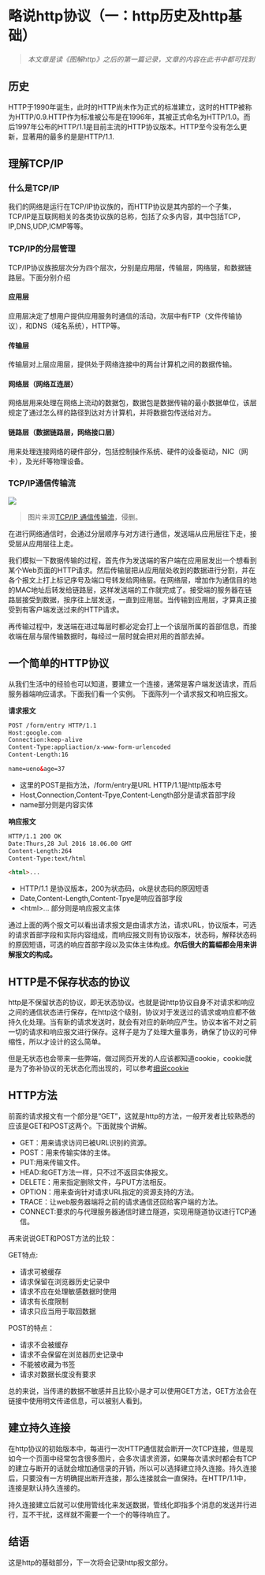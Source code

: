 # 略说http协议（一：http历史及http基础）
> *本文章是读《图解http》之后的第一篇记录，文章的内容在此书中都可找到*

## 历史
HTTP于1990年诞生，此时的HTTP尚未作为正式的标准建立，这时的HTTP被称为HTTP/0.9.HTTP作为标准被公布是在1996年，其被正式命名为HTTP/1.0。而后1997年公布的HTTP/1.1是目前主流的HTTP协议版本。HTTP至今没有怎么更新，显著用的最多的是是HTTP/1.1.
## 理解TCP/IP
### 什么是TCP/IP
我们的网络是运行在TCP/IP协议族的，而HTTP协议是其内部的一个子集，TCP/IP是互联网相关的各类协议族的总称，包括了众多内容，其中包括TCP，IP,DNS,UDP,ICMP等等。
### TCP/IP的分层管理
TCP/IP协议族按层次分为四个层次，分别是应用层，传输层，网络层，和数据链路层。下面分别介绍
#### 应用层
应用层决定了想用户提供应用服务时通信的活动，次层中有FTP（文件传输协议），和DNS（域名系统），HTTP等。
#### 传输层
传输层对上层应用层，提供处于网络连接中的两台计算机之间的数据传输。
#### 网络层（网络互连层）
网络层用来处理在网络上流动的数据包，数据包是数据传输的最小数据单位，该层规定了通过怎么样的路径到达对方计算机，并将数据包传送给对方。
#### 链路层（数据链路层，网络接口层）
用来处理连接网络的硬件部分，包括控制操作系统、硬件的设备驱动，NIC（网卡），及光纤等物理设备。
### TCP/IP通信传输流
![](http://o9wdky239.bkt.clouddn.com/tcp_ip%E9%80%9A%E4%BF%A1%E4%BC%A0%E8%BE%93%E6%B5%81.png)
> 图片来源[TCP/IP 通信传输流](http://blog.leanote.com/post/gaunthan/TCP-IP-%E9%80%9A%E4%BF%A1%E4%BC%A0%E8%BE%93%E6%B5%81)，侵删。

在进行网络通信时，会通过分层顺序与对方进行通信，发送端从应用层往下走，接受层从应用层往上走。

我们模拟一下数据传输的过程，首先作为发送端的客户端在应用层发出一个想看到某个Web页面的HTTP请求。然后传输层把从应用层处收到的数据进行分割，并在各个报文上打上标记序号及端口号转发给网络层。在网络层，增加作为通信目的地的MAC地址后转发给链路层，这样发送端的工作就完成了。接受端的服务器在链路层接受到数据，按序往上层发送，一直到应用层。当传输到应用层，才算真正接受到有客户端发送过来的HTTP请求。

再传输过程中，发送端在进过每层时都必定会打上一个该层所属的首部信息，而接收端在层与层传输数据时，每经过一层时就会把对用的首部去掉。
## 一个简单的HTTP协议
从我们生活中的经验也可以知道，要建立一个连接，通常是客户端发送请求，而后服务器端响应请求。下面我们看一个实例。
下面陈列一个请求报文和响应报文。

**请求报文**
```html
POST /form/entry HTTP/1.1
Host:google.com
Connection:keep-alive
Content-Type:appliaction/x-www-form-urlencoded
Content-Length:16

name=ueno&age=37
```
- 这里的POST是指方法，/form/entry是URL HTTP/1.1是http版本号
- Host,Connection,Content-Tpye,Content-Length部分是请求首部字段
- name部分则是内容实体


**响应报文**
```html
HTTP/1.1 200 OK
Date:Thurs,28 Jul 2016 18.06.00 GMT
Content-Length:264
Content-Type:text/html

<html>...
```
- HTTP/1.1 是协议版本，200为状态码，ok是状态码的原因短语
- Date,Content-Length,Content-Tpye是响应首部字段
- \<html>... 部分则是响应报文主体 

通过上面的两个报文可以看出请求报文是由请求方法，请求URL，协议版本，可选的请求首部字段和实际内容组成，而响应报文则有协议版本，状态码，解释状态码的原因短语，可选的响应首部字段以及实体主体构成。**尔后很大的篇幅都会用来讲解报文的构成。**
## HTTP是不保存状态的协议
http是不保留状态的协议，即无状态协议。也就是说http协议自身不对请求和响应之间的通信状态进行保存，在http这个级别，协议对于发送过的请求或响应都不做持久化处理。当有新的请求发送时，就会有对应的新响应产生。协议本省不对之前一切的请求和响应报文进行保存。这样子是为了处理大量事务，确保了协议的可伸缩性，所以才设计的这么简单。

但是无状态也会带来一些弊端，做过网页开发的人应该都知道cookie，cookie就是为了弥补协议的无状态化而出现的，可以参考[细说cookie](http://www.cnblogs.com/fish-li/archive/2011/07/03/2096903.html)

## HTTP方法
前面的请求报文有一个部分是“GET”，这就是http的方法，一般开发者比较熟悉的应该是GET和POST这两个。下面就挨个讲解。

- GET：用来请求访问已被URL识别的资源。
- POST：用来传输实体的主体。
- PUT:用来传输文件。
- HEAD:和GET方法一样，只不过不返回实体报文。
- DELETE：用来指定删除文件，与PUT方法相反。
- OPTION：用来查询针对请求URL指定的资源支持的方法。
- TRACE：让web服务器端将之前的请求通信还回给客户端的方法。
- CONNECT:要求的与代理服务器通信时建立隧道，实现用隧道协议进行TCP通信。

再来说说GET和POST方法的比较：

GET特点:
- 请求可被缓存
- 请求保留在浏览器历史记录中
- 请求不应在处理敏感数据时使用
- 请求有长度限制
- 请求只应当用于取回数据

POST的特点：
- 请求不会被缓存
- 请求不会保留在浏览器历史记录中
- 不能被收藏为书签
- 请求对数据长度没有要求

总的来说，当传递的数据不敏感并且比较小是才可以使用GET方法，GET方法会在链接中使用明文传递信息，可以被别人看到。

## 建立持久连接
在http协议的初始版本中，每进行一次HTTP通信就会断开一次TCP连接，但是现如今一个页面中经常包含很多图片，会多次请求资源，如果每次请求时都会有TCP的建立与断开的话就会增加通信录的开销，所以可以选择建立持久连接。持久连接后，只要没有一方明确提出断开连接，那么连接就会一直保持。在HTTP/1.1中，连接是默认持久连接的。

持久连接建立后就可以使用管线化来发送数据，管线化即指多个消息的发送并行进行，互不干扰，这样就不需要一个一个的等待响应了。
## 结语
这是http的基础部分，下一次将会记录http报文部分。
